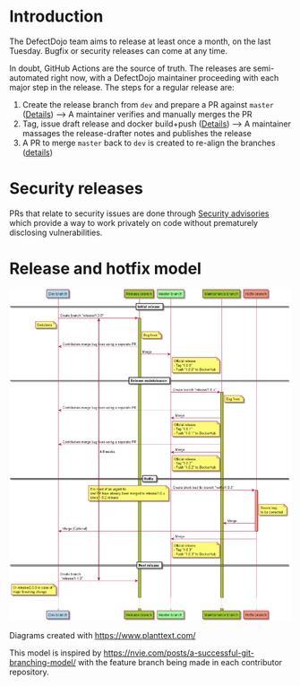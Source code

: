 # Introduction
The DefectDojo team aims to release at least once a month, on the last Tuesday.
Bugfix or security releases can come at any time.

In doubt, GitHub Actions are the source of truth. The releases are semi-automated right now, with a DefectDojo maintainer proceeding with each major step in the release. The steps for a regular release are:
1. Create the release branch from `dev` and prepare a PR against `master` ([Details](.github/workflows/new-release-pr.yml))
--> A maintainer verifies and manually merges the PR
2. Tag, issue draft release and docker build+push ([Details](.github/workflows/new-release-tag-docker.yml))
--> A maintainer massages the release-drafter notes and publishes the release
3. A PR to merge `master` back to `dev` is created to re-align the branches ([details](.github/workflows/new-release-master-into-dev.yml))

# Security releases
PRs that relate to security issues are done through [Security advisories](https://github.com/DefectDojo/django-DefectDojo/security/advisories) which provide a way to work privately on code without prematurely disclosing vulnerabilities.

# Release and hotfix model
![Schemas](doc/branching_model.png)

Diagrams created with https://www.planttext.com/

This model is inspired by https://nvie.com/posts/a-successful-git-branching-model/ with the feature branch being made in each contributor repository.
